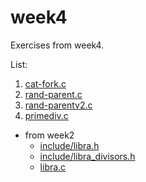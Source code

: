# week4

Exercises from week4.

List:
1. [cat-fork.c](cat-fork.c)
2. [rand-parent.c](rand-parent.c)
3. [rand-parentv2.c](rand-parentv2.c)
4. [primediv.c](primediv.c)
  - from week2
    + [include/libra.h](include/libra.h)
    + [include/libra\_divisors.h](include/libra_divisors.h)
    + [libra.c](libra.c)

